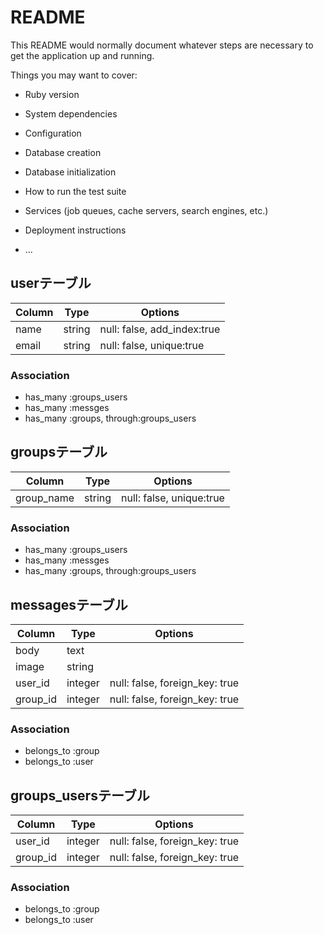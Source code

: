 # README

This README would normally document whatever steps are necessary to get the
application up and running.

Things you may want to cover:

* Ruby version

* System dependencies

* Configuration

* Database creation

* Database initialization

* How to run the test suite

* Services (job queues, cache servers, search engines, etc.)

* Deployment instructions

* ...



## userテーブル

|Column|Type|Options|
|------|----|-------|
|name|string|null: false, add_index:true|
|email|string|null: false, unique:true|

### Association
- has_many :groups_users
- has_many :messges
- has_many :groups, through:groups_users


## groupsテーブル

|Column|Type|Options|
|------|----|-------|
|group_name|string|null: false, unique:true|

### Association
- has_many :groups_users
- has_many :messges
- has_many :groups, through:groups_users

## messagesテーブル

|Column|Type|Options|
|------|----|-------|
|body|text|
|image|string|
|user_id|integer|null: false, foreign_key: true|
|group_id|integer|null: false, foreign_key: true|

### Association
- belongs_to :group
- belongs_to :user


## groups_usersテーブル

|Column|Type|Options|
|------|----|-------|
|user_id|integer|null: false, foreign_key: true|
|group_id|integer|null: false, foreign_key: true|

### Association
- belongs_to :group
- belongs_to :user
